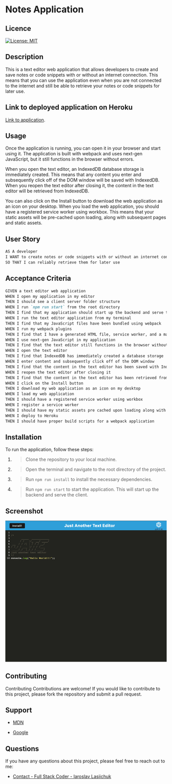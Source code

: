 # Notes Application

## Licence
[![License: MIT](https://img.shields.io/badge/License-MIT-yellow.svg)](https://opensource.org/licenses/MIT)

## Description

This is a text editor web application that allows developers to create and save notes or code snippets with or without an internet connection. This means that you can use the application even when you are not connected to the internet and still be able to retrieve your notes or code snippets for later use.

## Link to deployed application on Heroku

[Link to application](https://coding-boot-camp.github.io/full-stack/heroku/heroku-deployment-guide).

## Usage

Once the application is running, you can open it in your browser and start using it. The application is built with webpack and uses next-gen JavaScript, but it still functions in the browser without errors.

When you open the text editor, an IndexedDB database storage is immediately created. This means that any content you enter and subsequently click off of the DOM window will be saved with IndexedDB. When you reopen the text editor after closing it, the content in the text editor will be retrieved from IndexedDB.

You can also click on the Install button to download the web application as an icon on your desktop. When you load the web application, you should have a registered service worker using workbox. This means that your static assets will be pre-cached upon loading, along with subsequent pages and static assets.

## User Story

```md
AS A developer
I WANT to create notes or code snippets with or without an internet connection
SO THAT I can reliably retrieve them for later use
```

## Acceptance Criteria

```md
GIVEN a text editor web application
WHEN I open my application in my editor
THEN I should see a client server folder structure
WHEN I run `npm run start` from the root directory
THEN I find that my application should start up the backend and serve the client
WHEN I run the text editor application from my terminal
THEN I find that my JavaScript files have been bundled using webpack
WHEN I run my webpack plugins
THEN I find that I have a generated HTML file, service worker, and a manifest file
WHEN I use next-gen JavaScript in my application
THEN I find that the text editor still functions in the browser without errors
WHEN I open the text editor
THEN I find that IndexedDB has immediately created a database storage
WHEN I enter content and subsequently click off of the DOM window
THEN I find that the content in the text editor has been saved with IndexedDB
WHEN I reopen the text editor after closing it
THEN I find that the content in the text editor has been retrieved from our IndexedDB
WHEN I click on the Install button
THEN I download my web application as an icon on my desktop
WHEN I load my web application
THEN I should have a registered service worker using workbox
WHEN I register a service worker
THEN I should have my static assets pre cached upon loading along with subsequent pages and static assets
WHEN I deploy to Heroku
THEN I should have proper build scripts for a webpack application
```

## Installation

To run the application, follow these steps:

1. > Clone the repository to your local machine.
2. > Open the terminal and navigate to the root directory of the project.
3. > Run `npm run install` to install the necessary dependencies.
4. > Run `npm run start` to start the application. This will start up the backend and serve the client.

## Screenshot



![Screenshot](./assets/screenshot.png)

## Contributing

Contributing
Contributions are welcome! If you would like to contribute to this project, please fork the repository and submit a pull request.

## Support

- [MDN](https://developer.mozilla.org/en-US/) 

- [Google](https://Google.com)


## Questions

If you have any questions about this project, please feel free to reach out to me:
  
- [Contact - Full Stack Coder - Iaroslav Lasiichuk](mailto:lasiichuki@gmail.com)
